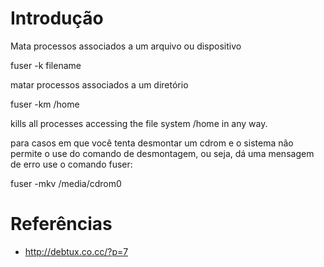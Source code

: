 # Introdução
Mata processos associados a um arquivo ou dispositivo

fuser -k filename

matar processos associados a um diretório

fuser -km /home

kills all processes accessing the file system /home in any way.

para casos em que você tenta desmontar um cdrom e o sistema
não permite o use do comando de desmontagem, ou seja, dá uma mensagem de erro use o comando fuser:

fuser -mkv /media/cdrom0

# Referências
* http://debtux.co.cc/?p=7